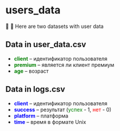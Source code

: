 # users_data
:bust_in_silhouette: :closed_book: Here are two datasets with user data

## Data in user_data.csv ##

* <span style="color:green"><b>client</b></span> – идентификатор пользователя
* <span style="color:green"><b>premium</b></span> – является ли клиент премиум
* <span style="color:green"><b>age</b></span> – возраст


## Data in logs.csv ##

* <span style="color:blue"><b>client</b></span> – идентификатор пользователя
* <span style="color:blue"><b>success</b></span> – результат (<span style="color:green">успех</span> - 1, <span style="color:red">нет</span> - 0)  
* <span style="color:blue"><b>platform</b></span> – платформа  
* <span style="color:blue"><b>time</b></span> – время в формате Unix
